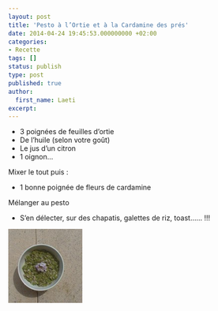 ```yaml
---
layout: post
title: 'Pesto à l’Ortie et à la Cardamine des prés'
date: 2014-04-24 19:45:53.000000000 +02:00
categories:
- Recette
tags: []
status: publish
type: post
published: true
author:
  first_name: Laeti
excerpt:
---
```


- 3 poignées de feuilles d’ortie
- De l’huile (selon votre goût)
- Le jus d’un citron
- 1 oignon...

Mixer le tout puis :

- 1 bonne poignée de fleurs de cardamine

Mélanger au pesto

- S’en délecter, sur des chapatis, galettes de riz, toast...... !!!

<img class="alignleft size-thumbnail wp-image-3408" src="/assets/CAM_0154-150x150.jpg" alt="Made by Samsung DVC" width="150" height="150" />
